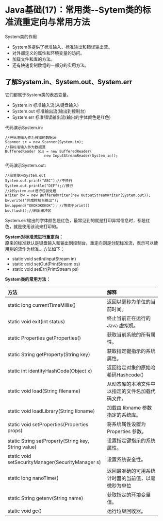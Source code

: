 # Java基础\(17\)：常用类--Sytem类的标准流重定向与常用方法

System类的作用

* System类提供了标准输入、标准输出和错误输出流。
* 对外部定义的属性和环境变量的访问。
* 加载文件和库的方法。
* 还有快速复制数组的一部分的实用方法。

## 了解System.in、System.out、System.err

它们都属于System类的表态变量。

* System.in 标准输入流\(从键盘输入\)
* System.out 标准输出流\(输出到控制台\)
* System.err 标准错误输出流\(输出的字体颜色是红色\)

代码演示System.in:

```
//把标准输入作为扫描的数据源
Scanner sc = new Scanner(System.in);
//将标准输入作为数据源
BufferedReader bis = new BufferedReader(
                  new InputStreamReader(System.in));
```

代码演示System.out:

```
//简单使用System.out
System.out.print("ABC");//不换行
System.out.println("DEF");//换行
//对System.out进行包装处理
Writer bw = new BufferedWriter(new OutputStreamWriter(System.out));
bw.write("完成控制台输出");
bw.append("OKOKOKOKOK"); //等效于print()
bw.flush();//刷出缓冲区
```

System.err输出的字体颜色是红色，最常见到的就是打印异常信息时，都是红色，就是使用该流来打印的。

**System对标准流进行重定向：**  
原来的标准默认是键盘输入和输出到控制台，重定向则是分配标准流，表示可以使用别的流作为标准。方法如下：

* static void setIn\(InputStream in\)
* static void setOut\(PrintStream ps\)
* static void setErr\(PrintStream ps\)

**System类的常用方法：**

|方法  | 解释 |
| :--- | :--- |
|static long currentTimeMillis\(\)      |返回以毫秒为单位的当前时间。   |
|static void exit\(int status\)     |终止当前正在运行的 Java 虚拟机。  |
|static Properties getProperties\(\)   |  获取当前系统的所有属性。  |
|static String getProperty\(String key\)   |  获取指定键指示的系统属性。  |
|static int identityHashCode\(Object x\)  |   返回给定对象的原始哈希码Hashcode\(\)  |
|static void load\(String filename\)     | 从动态库的本地文件中以指定的文件名加载代码文件。   |
|static void loadLibrary\(String libname\)  |    加载由 libname 参数指定的系统库。   |
|static void setProperties\(Properties props\)   |   将系统属性设置为 Properties 参数。   |
|static String setProperty\(String key, String value\)   |   设置指定键指示的系统属性。   |
|static void setSecurityManager\(SecurityManager s\)    |  设置系统安全性。   |
|static long nanoTime\(\)     |  返回最准确的可用系统计时器的当前值，以毫微秒为单位  |
|static String getenv\(String name\)  |    获取指定的环境变量值。  |
|static void gc\(\)   |   运行垃圾回收器。|


